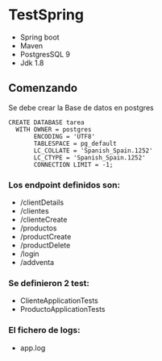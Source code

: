 # TestSpring
* Spring boot
* Maven
* PostgresSQL 9
* Jdk 1.8

## Comenzando

Se debe crear la Base de datos en postgres
```
CREATE DATABASE tarea
  WITH OWNER = postgres
       ENCODING = 'UTF8'
       TABLESPACE = pg_default
       LC_COLLATE = 'Spanish_Spain.1252'
       LC_CTYPE = 'Spanish_Spain.1252'
       CONNECTION LIMIT = -1;
```

### Los endpoint definidos son: 
  *  /clientDetails
  *  /clientes
  *  /clienteCreate
  *  /productos
  *  /productCreate
  *  /productDelete
  *  /login
  *  /addventa
  
### Se definieron 2 test: 

* ClienteApplicationTests
* ProductoApplicationTests

### El fichero de logs: 
* app.log

